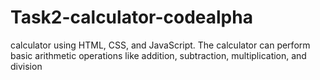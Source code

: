 # Task2-calculator-codealpha
 calculator using HTML, CSS, and JavaScript. The calculator can perform basic arithmetic operations like addition, subtraction, multiplication, and division
